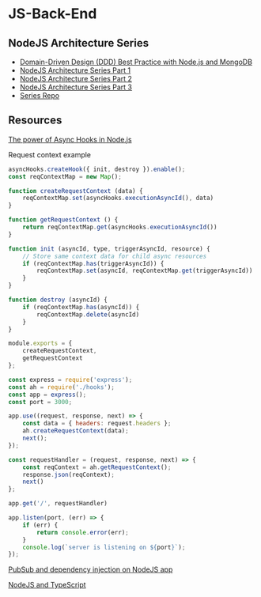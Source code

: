 # JS-Back-End

## NodeJS Architecture Series
- [Domain-Driven Design (DDD) Best Practice with Node.js and MongoDB](https://medium.com/predictivehire/domain-driven-design-ddd-best-practice-with-node-js-mongodb-and-graphql-4d4f45289153)
- [NodeJS Architecture Series Part 1](https://www.toptal.com/express-js/nodejs-typescript-rest-api-pt-1)
- [NodeJS Architecture Series Part 2](https://www.toptal.com/express-js/nodejs-typescript-rest-api-pt-2)
- [NodeJS Architecture Series Part 3](https://www.toptal.com/express-js/nodejs-typescript-rest-api-pt-3)
- [Series Repo](https://github.com/makinhs/toptal-rest-series)


## Resources

[The power of Async Hooks in Node.js](https://medium.com/nmc-techblog/the-power-of-async-hooks-in-node-js-8a2a84238acb)

Request context example

```js
asyncHooks.createHook({ init, destroy }).enable();
const reqContextMap = new Map();

function createRequestContext (data) {
    reqContextMap.set(asyncHooks.executionAsyncId(), data)
}

function getRequestContext () {
    return reqContextMap.get(asyncHooks.executionAsyncId())
}

function init (asyncId, type, triggerAsyncId, resource) {
    // Store same context data for child async resources
    if (reqContextMap.has(triggerAsyncId)) {
        reqContextMap.set(asyncId, reqContextMap.get(triggerAsyncId))
    }
}

function destroy (asyncId) {
    if (reqContextMap.has(asyncId)) {
        reqContextMap.delete(asyncId)
    }
}

module.exports = { 
    createRequestContext, 
    getRequestContext 
};
```

```js
const express = require('express');
const ah = require('./hooks');
const app = express();
const port = 3000;

app.use((request, response, next) => {
    const data = { headers: request.headers };
    ah.createRequestContext(data);
    next();
});

const requestHandler = (request, response, next) => {
    const reqContext = ah.getRequestContext();
    response.json(reqContext);
    next()
};

app.get('/', requestHandler)

app.listen(port, (err) => {
    if (err) {
        return console.error(err);
    }
    console.log(`server is listening on ${port}`);
});
```

[PubSub and dependency injection on NodeJS app](https://softwareontheroad.com/ideal-nodejs-project-structure/)

[NodeJS and TypeScript](https://wanago.io/2019/02/11/node-js-typescript-modules-file-system/)
